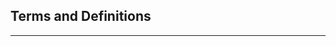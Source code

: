 
## Terms and Definitions

<!-- Leave this code snippet if you want an alphabet index -->
<div id="alphabet-index-h7vc6omi2hr2880"></div>

- - -
<!-- End of code snippet for alphabet index -->